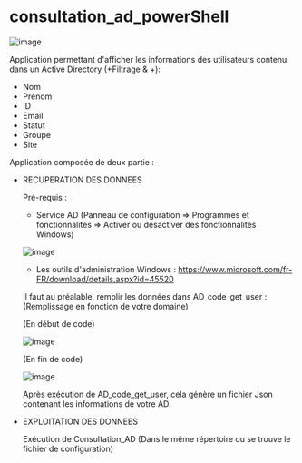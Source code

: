 # consultation_ad_powerShell

![image](https://github.com/anth039/consultation_ad_powerShell/assets/88208959/bdc84dae-c08e-4edb-80ac-321438a39551)



Application permettant d'afficher les informations des utilisateurs contenu dans un Active Directory (+Filtrage & +):
  - Nom
  - Prénom
  - ID
  - Email
  - Statut
  - Groupe
  - Site

Application composée de deux partie : 


  - RECUPERATION DES DONNEES

      Pré-requis :

    -  Service AD (Panneau de configuration => Programmes et fonctionnalités => Activer ou désactiver des fonctionnalités Windows)
    
    ![image](https://github.com/anth039/consultation_ad_powerShell/assets/88208959/b000e3fe-f3d0-4203-b8be-d18a6b9c90b9)

    - Les outils d'administration Windows : https://www.microsoft.com/fr-FR/download/details.aspx?id=45520 

    Il faut au préalable, remplir les données dans AD_code_get_user : 
    (Remplissage en fonction de votre domaine)
    
    (En début de code)
    
    
    ![image](https://github.com/anth039/consultation_ad_powerShell/assets/88208959/7794897c-a176-4f10-8de8-98effba8286b)
    
    
    (En fin de code)
    
    ![image](https://github.com/anth039/consultation_ad_powerShell/assets/88208959/802e17dc-7723-47a9-80a0-ab09b384539f)

    
    Après exécution de AD_code_get_user, cela génère un fichier Json contenant les informations de votre AD.


  - EXPLOITATION DES DONNEES

    Exécution de Consultation_AD (Dans le même répertoire ou se trouve le fichier de configuration)





